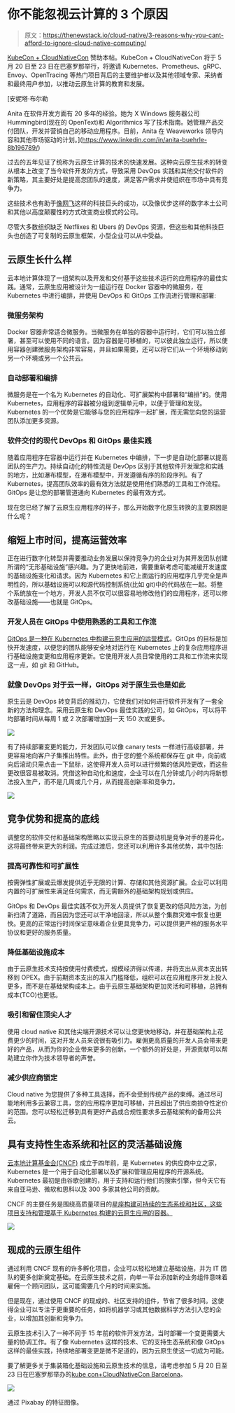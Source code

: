 # 你不能忽视云计算的 3 个原因

> 原文：<https://thenewstack.io/cloud-native/3-reasons-why-you-cant-afford-to-ignore-cloud-native-computing/>

[KubeCon + CloudNativeCon](https://www.cncf.io/kubecon-cloudnativecon-events/) 赞助本帖。KubeCon + CloudNativeCon 将于 5 月 20 日至 23 日在巴塞罗那举行，将邀请 Kubernetes、Prometheus、gRPC、Envoy、OpenTracing 等热门项目背后的主要维护者以及其他领域专家、采纳者和最终用户参加，以推动云原生计算的教育和发展。

 [安妮塔·布尔勒

Anita 在软件开发方面有 20 多年的经验。她为 X Windows 服务器公司 Hummingbird(现在的 OpenText)和 Algorithmics 写了技术指南。她管理产品交付团队，开发并营销自己的移动应用程序。目前，Anita 在 Weaveworks 领导内容和其他市场驱动的计划。](https://www.linkedin.com/in/anita-buehrle-8b196789/) 

过去的五年见证了统称为云原生计算的技术的快速发展。这种向云原生技术的转变从根本上改变了当今软件开发的方式，导致采用 DevOps 实践和其他交付软件的新策略，其主要好处是提高您团队的速度，满足客户需求并使组织在市场中具有竞争力。

这些技术也有助于[像网飞](https://www.slideshare.net/adriancockcroft/goto-berlin)这样的科技巨头的成功，以及像优步这样的数字本土公司和其他以高度颠覆性的方式改变商业模式的公司。

尽管大多数组织缺乏 Netflixes 和 Ubers 的 DevOps 资源，但这些和其他科技巨头也创造了可复制的云原生框架，小型企业可以从中受益。

## 云原生长什么样

云本地计算体现了一组架构以及开发和交付基于这些技术运行的应用程序的最佳实践。通常，云原生应用被设计为一组运行在 Docker 容器中的微服务，在 Kubernetes 中进行编排，并使用 DevOps 和 GitOps 工作流进行管理和部署:

### 微服务架构

Docker 容器非常适合微服务。当微服务在单独的容器中运行时，它们可以独立部署，甚至可以使用不同的语言。因为容器是可移植的，可以彼此独立运行，所以使用容器创建微服务架构非常容易，并且如果需要，还可以将它们从一个环境移动到另一个环境或另一个公共云。

### 自动部署和编排

微服务是在一个名为 Kubernetes 的自动化、可扩展架构中部署和“编排”的。使用 Kubernetes，应用程序的容器被分组到逻辑单元中，以便于管理和发现。Kubernetes 的一个优势是它能够与您的应用程序一起扩展，而无需您向您的运营团队添加更多资源。

### 软件交付的现代 DevOps 和 GitOps 最佳实践

随着应用程序在容器中运行并在 Kubernetes 中编排，下一步是自动化部署以提高团队的生产力。持续自动化的特性流是 DevOps 区别于其他软件开发理念和实践的地方，比如瀑布模型，在瀑布模型中，开发遵循有序的阶段序列。有了 Kubernetes，提高团队效率的最有效方法就是使用他们熟悉的工具和工作流程。GitOps 是让您的部署管道通向 Kubernetes 的最有效方式。

现在您已经了解了云原生应用程序的样子，那么开始数字化原生转换的主要原因是什么呢？

## 缩短上市时间，提高运营效率

正在进行数字化转型并需要推动业务发展以保持竞争力的企业对为其开发团队创建所谓的“无形基础设施”感兴趣。为了更快地前进，需要重新考虑可能减缓开发速度的基础设施变化和请求。因为 Kubernetes 和它上面运行的应用程序几乎完全是声明性的，所以基础设施可以和源代码控制系统(比如 git)中的代码放在一起。将整个系统放在一个地方，开发人员不仅可以很容易地修改他们的应用程序，还可以修改基础设施——也就是 GitOps。

### 开发人员在 GitOps 中使用熟悉的工具和工作流

[GitOps 是一种在 Kubernetes 中构建云原生应用的运营模式](https://www.weave.works/technologies/gitops/)。GitOps 的目标是加快开发速度，以便您的团队能够安全地对运行在 Kubernetes 上的复杂应用程序进行基础设施变更和应用程序更新。它使用开发人员日常使用的工具和工作流来实现这一点，如 git 和 GitHub。

### 就像 DevOps 对于云一样，GitOps 对于原生云也是如此

原生云是 DevOps 转变背后的推动力，它使我们对如何进行软件开发有了一套全新的方法和理念。采用云原生和 DevOps 最佳实践的公司，如 GitOps，可以将平均部署时间从每周 1 或 2 次部署增加到一天 150 次或更多。

![](img/f7f7a2c7ebefd67c9e6da1857b8012f2.png)

有了持续部署变更的能力，开发团队可以像 canary tests 一样进行高级部署，并更容易地向客户子集推出特性。此外，由于您的整个系统都保存在 git 中，向前或向后滚动只需点击一下鼠标，这使得开发人员可以进行频繁的低风险更改，而这些更改很容易被取消。凭借这种自动化和速度，企业可以在几分钟或几小时内将新想法投入生产，而不是几周或几个月，从而提高创新率和竞争力。

![](img/15e1f2eda32da8213bb2995c0cb33a50.png)

## 竞争优势和提高的底线

调整您的软件交付和基础架构策略以实现云原生的首要动机是竞争对手的差异化，这将最终带来更大的利润。完成过渡后，您还可以利用许多其他优势，其中包括:

### 提高可靠性和可扩展性

按需弹性扩展或云爆发提供近乎无限的计算、存储和其他资源扩展。企业可以利用内置的可扩展性来满足任何需求，而无需额外的基础架构规划或供应。

GitOps 和 DevOps 最佳实践不仅为开发人员提供了恢复更改的低风险方法，为创新扫清了道路，而且因为您还可以干净地回滚，所以从整个集群灾难中恢复也更快。更高的正常运行时间保证意味着企业更具竞争力，可以提供更严格的服务水平协议和更好的服务质量。

### 降低基础设施成本

由于云原生技术支持按使用付费模式，规模经济得以传递，并将支出从资本支出转移到 OPEX。由于前期资本支出的准入门槛降低，组织可以在应用程序开发上投入更多，而不是在基础架构成本上。由于云原生基础架构更加灵活和可移植，总拥有成本(TCO)也更低。

### 吸引和留住顶尖人才

使用 cloud native 和其他尖端开源技术可以让您更快地移动，并在基础架构上花费更少的时间，这对开发人员来说很有吸引力。雇佣更高质量的开发人员会带来更好的产品，从而为你的企业带来更多的创新。一个额外的好处是，开源贡献可以帮助建立你作为技术领导者的声誉。

### 减少供应商锁定

Cloud native 为您提供了多种工具选择，而不会受到传统产品的束缚。通过尽可能地利用多云兼容工具，您的应用程序更加可移植，并且超出了供应商掠夺性定价的范围。您可以轻松迁移到具有更好产品或合规性要求多云基础架构的备用公共云。

## 具有支持性生态系统和社区的灵活基础设施

[云本地计算基金会(CNCF)](https://www.cncf.io/) 成立于四年前，是 Kubernetes 的供应商中立之家，Kubernetes 是一个用于自动化部署以及扩展和管理应用程序的开源系统。Kubernetes 最初是由谷歌创建的，用于支持和运行他们的搜索引擎，但今天它有来自亚马逊、微软和思科以及 300 多家其他公司的贡献。

CNCF 的主要任务是围绕高质量项目的[星座构建可持续的生态系统和社区，这些项目支持和管理基于 Kubernetes 构建的云原生应用的容器。](https://landscape.cncf.io/)

![](img/eeec4b6f72d1ca6bef0dc1189d517bab.png)

## 现成的云原生组件

通过利用 CNCF 现有的许多孵化项目，企业可以轻松地建立基础设施，并为 IT 团队的更多创新奠定基础。在云原生技术之前，向单一平台添加新的业务组件意味着雇佣一个顾问团队，这可能需要几个月的时间来实施。

但是现在，通过使用 CNCF 的现成的、社区支持的组件，节省了很多时间。这使得企业可以专注于更重要的任务，如将机器学习或其他数据科学方法引入您的企业，以增加其创新和竞争力。

云原生技术引入了一种不同于 15 年前的软件开发方法，当时部署一个变更需要大量的协调工作。有了像 Kubernetes 这样的技术、它的支持生态系统和像 GitOps 这样的最佳实践，持续地部署变更是微不足道的，因为云原生使这一切成为可能。

要了解更多关于集装箱化基础设施和云原生技术的信息，请考虑参加 5 月 20 日至 23 日在巴塞罗那举办的[kube con+CloudNativeCon Barcelona](https://www.cncf.io/kubecon-cloudnativecon-events/)。

[![](img/ae22a5604e54ead8f5181f824037ce3d.png)](https://www.cncf.io/kubecon-cloudnativecon-events/)

通过 Pixabay 的特征图像。

<svg xmlns:xlink="http://www.w3.org/1999/xlink" viewBox="0 0 68 31" version="1.1"><title>Group</title> <desc>Created with Sketch.</desc></svg>